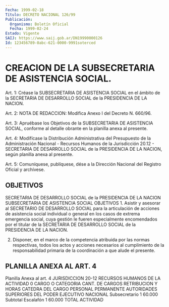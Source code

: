 ```yaml
---
Fecha: 1999-02-18
Título: DECRETO NACIONAL 126/99
Publicación:
  Organismo: Boletín Oficial
  Fecha: 1999-02-24
Estado: Vigente
SAIJ: https://www.saij.gob.ar/DN19990000126
Id: 123456789-0abc-621-0000-9991soterced
---
```

# CREACION DE LA SUBSECRETARIA DE ASISTENCIA SOCIAL.

<a id="1"></a>
Art. 1: Créase la SUBSECRETARIA DE ASISTENCIA  SOCIAL  en  el ámbito de la  SECRETARIA  DE DESARROLLO SOCIAL de la PRESIDENCIA DE LA NACION.

<a id="2"></a>
Art.  2: NOTA DE REDACCION: Modifica Anexo I del Decreto N. 660/96.

<a id="3"></a>
Art. 3: Apruébase los Objetivos  de la SUBSECRETARIA DE ASISTENCIA SOCIAL,  conforme  al  detalle obrante  en  la  planilla  anexa  al presente.

<a id="4"></a>
Art. 4: Modifícase la Distribución  Administrativa del Presupuesto de la Administración Nacional - Recursos Humanos de la Jurisdicción 20.12 - SECRETARIA DE DESARROLLO SOCIAL  de  la  PRESIDENCIA  DE LA NACION, según planilla anexa al presente.

<a id="5"></a>
Art. 5: Comuníquese, publíquese, dése a la Dirección Nacional  del Registro  Oficial  y  archívese.

## OBJETIVOS

<a id="1"></a>
SECRETARIA DE DESARROLLO SOCIAL de la PRESIDENCIA DE LA NACION SUBSECRETARIA DE ASISTENCIA SOCIAL OBJETIVOS 1. Asistir y asesorar al SECRETARIO DE DESARROLLO SOCIAL para la articulación de acciones de asistencia social individual o general en los casos de extrema emergencia social, cuya gestión le fueren especialmente encomendados por el titular de la SECRETARIA DE DESARROLLO SOCIAL de la PRESIDENCIA DE LA NACION.

2. Disponer, en el marco de la competencia atribuida por las normas respectivas, todos los actos y acciones necesarios al cumplimiento de la responsabilidad primaria de la coordinación a que alude el presente.

## PLANILLA ANEXA AL ART. 4

<a id="1"></a>
Planilla Anexa al art. 4  JURISDICCION 20-12          RECURSOS HUMANOS DE LA ACTIVIDAD 0 CARGO O CATEGORIA   CANT. DE CARGOS     RETRIBUCION                    Y HORAS CATEDRA     DEL CARGO PERSONAL PERMANENTE AUTORIDADES SUPERIORES DEL PODER EJECUTIVO NACIONAL Subsecretario              1               60.000 Subtotal Escalafón         1               60.000 TOTAL ACTIVIDAD